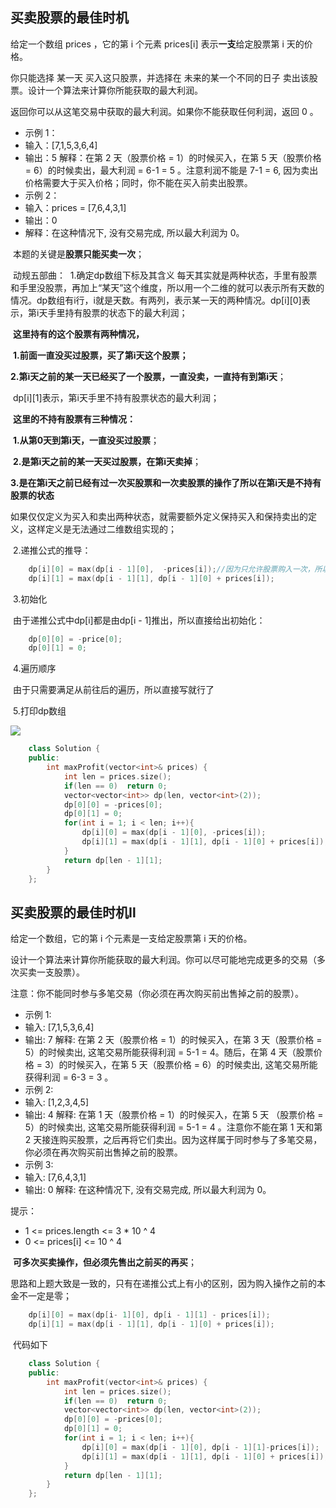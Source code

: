 ## 买卖股票的最佳时机

给定一个数组 prices ，它的第 i 个元素 prices[i] 表示**一支**给定股票第 i 天的价格。

你只能选择 某一天 买入这只股票，并选择在 未来的某一个不同的日子 卖出该股票。设计一个算法来计算你所能获取的最大利润。

返回你可以从这笔交易中获取的最大利润。如果你不能获取任何利润，返回 0 。

- 示例 1：
- 输入：[7,1,5,3,6,4]
- 输出：5
  解释：在第 2 天（股票价格 = 1）的时候买入，在第 5 天（股票价格 = 6）的时候卖出，最大利润 = 6-1 = 5 。注意利润不能是 7-1 = 6, 因为卖出价格需要大于买入价格；同时，你不能在买入前卖出股票。
- 示例 2：
- 输入：prices = [7,6,4,3,1]
- 输出：0
- 解释：在这种情况下, 没有交易完成, 所以最大利润为 0。

​	本题的关键是**股票只能买卖一次**；

​	动规五部曲：
​	1.确定dp数组下标及其含义
​	每天其实就是两种状态，手里有股票和手里没股票，再加上“某天”这个维度，所以用一个二维的就可以表示所有天数的情况。dp数组有i行，i就是天数。有两列，表示某一天的两种情况。
​	dp\[i][0]表示，第i天手里持有股票的状态下的最大利润；

​	**这里持有的这个股票有两种情况，**

​	**1.前面一直没买过股票，买了第i天这个股票；**

​	**2.第i天之前的某一天已经买了一个股票，一直没卖，一直持有到第i天**；

​	dp\[i][1]表示，第i天手里不持有股票状态的最大利润；

​	**这里的不持有股票有三种情况：**

​	**1.从第0天到第i天，一直没买过股票**；

​	**2.是第i天之前的某一天买过股票，在第i天卖掉**；

​	**3.是在第i天之前已经有过一次买股票和一次卖股票的操作了所以在第i天是不持有股票的状态**

​	如果仅仅定义为买入和卖出两种状态，就需要额外定义保持买入和保持卖出的定义，这样定义是无法通过二维数组实现的；

​	2.递推公式的推导：

```cpp
	dp[i][0] = max(dp[i - 1][0],  -prices[i]);//因为只允许股票购入一次，所以此处直接取-price[i]，因为只买卖一次
	dp[i][1] = max(dp[i - 1][1], dp[i - 1][0] + prices[i]);
```

​	3.初始化

​	由于递推公式中dp[i]都是由dp[i - 1]推出，所以直接给出初始化：

```cpp
	dp[0][0] = -price[0];
	dp[0][1] = 0;
```

​	4.遍历顺序

​	由于只需要满足从前往后的遍历，所以直接写就行了

​	5.打印dp数组

![](https://gitee.com/salinoia/image/raw/master/20210224225642465.png)

```cpp
    class Solution {
    public:
        int maxProfit(vector<int>& prices) {
            int len = prices.size();
            if(len == 0)  return 0;
            vector<vector<int>> dp(len, vector<int>(2));
            dp[0][0] = -prices[0];
            dp[0][1] = 0;
            for(int i = 1; i < len; i++){
                dp[i][0] = max(dp[i - 1][0], -prices[i]);
                dp[i][1] = max(dp[i - 1][1], dp[i - 1][0] + prices[i]);
            }
            return dp[len - 1][1];
        }
    };
```

## 买卖股票的最佳时机Ⅱ

给定一个数组，它的第 i 个元素是一支给定股票第 i 天的价格。

设计一个算法来计算你所能获取的最大利润。你可以尽可能地完成更多的交易（多次买卖一支股票）。

注意：你不能同时参与多笔交易（你必须在再次购买前出售掉之前的股票）。

- 示例 1:
- 输入: [7,1,5,3,6,4]
- 输出: 7
  解释: 在第 2 天（股票价格 = 1）的时候买入，在第 3 天（股票价格 = 5）的时候卖出, 这笔交易所能获得利润 = 5-1 = 4。随后，在第 4 天（股票价格 = 3）的时候买入，在第 5 天（股票价格 = 6）的时候卖出, 这笔交易所能获得利润 = 6-3 = 3 。
- 示例 2:
- 输入: [1,2,3,4,5]
- 输出: 4
  解释: 在第 1 天（股票价格 = 1）的时候买入，在第 5 天 （股票价格 = 5）的时候卖出, 这笔交易所能获得利润 = 5-1 = 4 。注意你不能在第 1 天和第 2 天接连购买股票，之后再将它们卖出。因为这样属于同时参与了多笔交易，你必须在再次购买前出售掉之前的股票。
- 示例 3:
- 输入: [7,6,4,3,1]
- 输出: 0
  解释: 在这种情况下, 没有交易完成, 所以最大利润为 0。

提示：

- 1 <= prices.length <= 3 * 10 ^ 4
- 0 <= prices[i] <= 10 ^ 4

​	**可多次买卖操作，但必须先售出之前买的再买**；

​	思路和上题大致是一致的，只有在递推公式上有小的区别，因为购入操作之前的本金不一定是零；

```cpp
	dp[i][0] = max(dp[i- 1][0], dp[i - 1][1] - prices[i]);
	dp[i][1] = max(dp[i - 1][1], dp[i - 1][0] + prices[i]);
```

​	代码如下

```cpp
    class Solution {
    public:
        int maxProfit(vector<int>& prices) {
            int len = prices.size();
            if(len == 0)  return 0;
            vector<vector<int>> dp(len, vector<int>(2));
            dp[0][0] = -prices[0];
            dp[0][1] = 0;
            for(int i = 1; i < len; i++){
                dp[i][0] = max(dp[i - 1][0], dp[i - 1][1]-prices[i]);
                dp[i][1] = max(dp[i - 1][1], dp[i - 1][0] + prices[i]);
            }
            return dp[len - 1][1];
        }
    };
```

